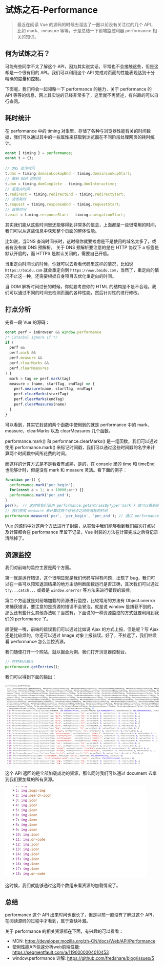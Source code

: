 # 试炼之石-Performance

> 最近在阅读 Vue 的源码的时候去溜达了一圈以前没有关注过的几个 API，比如 mark、measure 等等，于是总结一下前端监控利器 performance 相关的知识。

## 何为试炼之石？

可能有些同学不太了解这个 API，因为其实说实话，平常也不会接触这些，但是这却是一个很有用的 API。我们可以利用这个 API 完成对页面的性能表现达到十分精确的度量和控制。

下面呢，我们将会一起领略一下 performance 的魅力，关于 performance 的 API 等等的信息，网上其实说的已经非常多了，这里就不再赘述，有兴趣的可以自行查阅。

## 耗时统计

在 performance 中的 timing 对象里，存储了各种与浏览器性能有关的时间数据，我们可以通过其中的一些属性来获取到浏览器在不同阶段处理网页的耗时统计。

```js
const { timing } = performance;
const t = {};

// DNS 查询时间
t.dns = timing.domainLookupEnd - timing.domainLookupStart;
// 解析 DOM 树时间
t.dom = timing.domComplete - timing.domInteractive;
// 重定向时间
t.redirect = timing.redirectEnd - timing.redirectStart;
// 请求耗时
t.request = timing.responseEnd - timing.requestStart;
// 白屏时间
t.wait = timing.responseStart - timing.navigationStart;
```

其实我们能从这些时间里还能够得到非常多的信息，上面都是一些很常用的时间，我们可以从这些信息中获知整个页面的整体性能。

比如说，当DNS 查询时间长时，这时候你就要考虑是不是使用的域名太多了，或者有没有做 DNS 预解析， 关于 DNS 预解析要注意的是在 HTTP 协议下 a 标签是默认开启的，而 HTTPS 是默认关闭的，需要自己开启。

当重定向时间长的时候，你就可以去看看代码里这样的情况，比如说 `https://baidu.com` 就会重定向到 `https://www.baidu.com`，当然了，重定向的情况不止这一种，还需要根据自身项目去优化重定向的时间。

当 DOM 解析时间过长的时候，你就要考虑你的 HTML 的结构是不是不合理。我们可以通过不同的时间去检测页面的各种性能，然后针对性的进行修改。

## 打点分析

先看一段 Vue 的源码：

```js
const perf = inBrowser && window.performance
/* istanbul ignore if */
if (
  perf &&
  perf.mark &&
  perf.measure &&
  perf.clearMarks &&
  perf.clearMeasures
) {
  mark = tag => perf.mark(tag)
  measure = (name, startTag, endTag) => {
    perf.measure(name, startTag, endTag)
    perf.clearMarks(startTag)
    perf.clearMarks(endTag)
    perf.clearMeasures(name)
  }
}
```

可以看到，其实它封装的两个函数中使用到的就是 performance 中的 mark、measure、clearMarks 以及 clearMeasures 几个函数。

performance.mark() 和 performance.clearMarks() 是一组函数，我们可以通过使用 performance.mark() 来标记时间戳，我们可以通过这些时间戳的名字来计算两个时间戳中间所花费的时间。

而这样的计算方式是不是看着有点熟，是的，在 console 里的 time 和 timeEnd 也能够计时，但是没有 mark 和 measure 灵活。看下面的例子：

```js
function per() {
  performance.mark('per_begin');
  for(const a = 1; a < 10000;a++) {}
  performance.mark('per_end');
}
per();  // 这时候我们调用 performance.getEntriesByType('mark') 就可以看到刚刚我们标记的两个时间戳了
// 我们使用 measure 来计算这两个标记点之间所消耗的时间
performance.measure('per', 'per_begin', 'per_end'); // 通过 performance.getEntriesByName('per') 就可以看到 measure 的时间了
```

Vue 的源码中对这两个方法进行了封装，从实验中我们能够看到我们每次打点以及计算都会在 performance 里留下记录，Vue 封装的方法在计算完成之后将记录清除掉了。

## 资源监控

我们对前端的监控主要是两个方面。

第一就是运行错误，这个很明显就是我们代码写得有问题，出现了 bug，我们可以在一些可以预知返回结果的地方主动判断函数运行是否正确，其次我们可以通过 `try...catch...` 或者是 `window.onerror` 等方法来进行错误的监控。

第二个方面就是对前端加载的资源进行监控，比较常用的方法有 Object.onerror 来捕获错误，要注意的是资源的错误不会冒泡，就是说 window 是捕获不到的，那么还有些什么其他办法呢？当然有，下面说的一种资源监控的方式就要利用到我们的 performance 了。

顺便提一嘴，前端的错误我们可以通过比如说 Ajax 的方式上报，但是呢？写 Ajax 还是比较烦的，你还可以通过 Image 对象上报错误。好了，不扯远了，我们继续看 performance 怎么监控资源。

我们随便打开一个网站，就以掘金为例，我们打开浏览器控制台。

```js
// 在控制台输入
performance.getEntries();
```

我们可以得到下面的输出：

![](./performance/getEntries.png)

这个 API 返回的是全部加载成功的资源，那么同时我们可以通过 document 去拿到我们要加载的所有资源。

![](./performance/tagName.png)

这时候，我们就能够通过这两个数组来看资源的加载情况了。

## 总结

performance 这个 API 出来时间也很长了，但是以前一直没有了解过这个 API，在阅读源码的过程中才看到，属于查缺补漏。

关于 performance 的相关资源都在下面，有兴趣的可以看看：

- MDN: https://developer.mozilla.org/zh-CN/docs/Web/API/Performance
- 使用性能API快速分析web前端性能: https://segmentfault.com/a/1190000004010453
- window.performance 详解: https://github.com/fredshare/blog/issues/5
